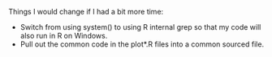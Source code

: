 Things I would change if I had a bit more time:
* Switch from using system() to using R internal grep so that my code will also run in R on Windows.
* Pull out the common code in the plot*.R files into a common sourced file.
